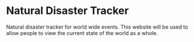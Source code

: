 # Natural Disaster Tracker
Natural disaster tracker for world wide events. This website will be used to allow people to view the current state of the world as a whole.
